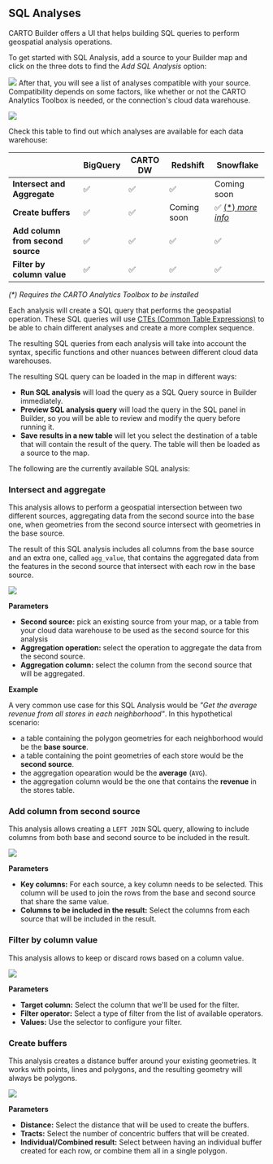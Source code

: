 ## SQL Analyses

CARTO Builder offers a UI that helps building SQL queries to perform geospatial analysis operations. 

To get started with SQL Analysis, add a source to your Builder map and click on the three dots to find the *Add SQL Analysis* option: 

![](/img/cloud-native-workspace/maps/add_sql_analysis.png)
After that, you will see a list of analyses compatible with your source. Compatibility depends on some factors, like whether or not the CARTO Analytics Toolbox is needed, or the connection's cloud data warehouse. 

![](/img/cloud-native-workspace/maps/add_sql_analysis_panel.png)

Check this table to find out which analyses are available for each data warehouse: 

|   |**BigQuery**|**CARTO DW**|**Redshift**|**Snowflake**
|---|---|---|---|---|
|**Intersect and Aggregate**|✅|✅|✅|Coming soon
|**Create buffers**|✅|✅|Coming soon|✅  [(\*) _more info_](https://docs.carto.com/analytics-toolbox-snowflake/sql-reference/transformations/#st_buffer)
|**Add column from second source**|✅|✅|✅|✅
|**Filter by column value**|✅|✅|✅|✅|

_(*) Requires the CARTO Analytics Toolbox to be installed_

Each analysis will create a SQL query that performs the geospatial operation. These SQL queries will use [CTEs (Common Table Expressions)](https://en.wikipedia.org/wiki/Hierarchical_and_recursive_queries_in_SQL#Common_table_expression) to be able to chain different analyses and create a more complex sequence. 

<!-- TO DO copy SQL query -->

The resulting SQL queries from each analysis will take into account the syntax, specific functions and other nuances between different cloud data warehouses.

The resulting SQL query can be loaded in the map in different ways: 

* **Run SQL analysis** will load the query as a SQL Query source in Builder immediately.
* **Preview SQL analysis query** will load the query in the SQL panel in Builder, so you will be able to review and modify the query before running it.
* **Save results in a new table** will let you select the destination of a table that will contain the result of the query. The table will then be loaded as a source to the map.

The following are the currently available SQL analysis:

### Intersect and aggregate
This analysis allows to perform a geospatial intersection between two different sources, aggregating data from the second source into the base one, when geometries from the second source intersect with geometries in the base source. 

The result of this SQL analysis includes all columns from the base source and an extra one, called `agg_value`, that contains the aggregated data from the features in the second source that intersect with each row in the base source.

![](/img/cloud-native-workspace/maps/parameters_intersect_and_aggregte.png)

**Parameters**
* **Second source:** pick an existing source from your map, or a table from your cloud data warehouse to be used as the second source for this analysis
* **Aggregation operation:** select the operation to aggregate the data from the second source.
* **Aggregation column:** select the column from the second source that will be aggregated.

**Example**

A very common use case for this SQL Analysis would be _"Get the average revenue from all stores in each neighborhood"_. In this hypothetical scenario: 
* a table containing the polygon geometries for each neighborhood would be the **base source**.
* a table containing the point geometries of each store would be the **second source**.
* the aggregation opearation would be the **average** (`AVG`).
* the aggregation column would be the one that contains the **revenue** in the stores table.

### Add column from second source

This analysis allows creating a `LEFT JOIN` SQL query, allowing to include columns from both base and second source to be included in the result. 

![](/img/cloud-native-workspace/maps/parameters_add_column_from_2ndsource.png)

**Parameters**
* **Key columns:** For each source, a key column needs to be selected. This column will be used to join the rows from the base and second source that share the same value.
* **Columns to be included in the result:** Select the columns from each source that will be included in the result.

### Filter by column value

This analysis allows to keep or discard rows based on a column value.

![](/img/cloud-native-workspace/maps/parameters_filter_by_column.png)

**Parameters**

* **Target column:** Select the column that we'll be used for the filter.
* **Filter operator:** Select a type of filter from the list of available operators.
* **Values:** Use the selector to configure your filter. 

### Create buffers

This analysis creates a distance buffer around your existing geometries. It works with points, lines and polygons, and the resulting geometry will always be polygons. 

![](/img/cloud-native-workspace/maps/parameters_create_buffer.png)

**Parameters**

* **Distance:** Select the distance that will be used to create the buffers.
* **Tracts:** Select the number of concentric buffers that will be created.
* **Individual/Combined result:** Select between having an individual buffer created for each row, or combine them all in a single polygon. 








